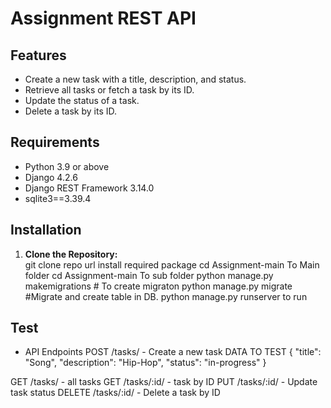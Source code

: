 # Assignment REST API  



## Features  
- Create a new task with a title, description, and status.  
- Retrieve all tasks or fetch a task by its ID.  
- Update the status of a task.  
- Delete a task by its ID.  

## Requirements  
- Python 3.9 or above  
- Django 4.2.6  
- Django REST Framework 3.14.0
- sqlite3==3.39.4


## Installation  
1. **Clone the Repository:**   
   git clone repo url
   install required package
   cd Assignment-main  To Main folder
   cd Assignment-main  To sub folder
   python manage.py makemigrations  # To create migraton
   python manage.py migrate #Migrate and create table in DB.
   python manage.py runserver to run
## Test 
- API Endpoints
POST /tasks/ - Create a new task
DATA TO TEST
{
  "title": "Song",
  "description": "Hip-Hop",
  "status": "in-progress"
}

GET /tasks/ - all tasks
GET /tasks/:id/ - task by ID
PUT /tasks/:id/ - Update task status
DELETE /tasks/:id/ - Delete a task by ID
   
